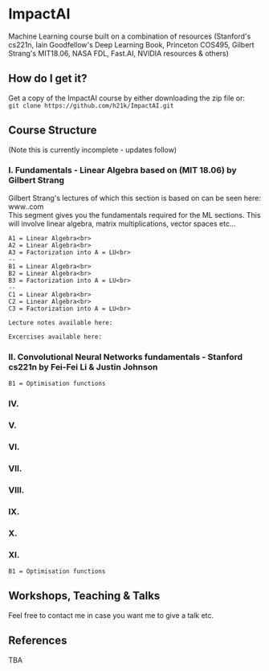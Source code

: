 # ImpactAI

Machine Learning course built on a combination of resources (Stanford's cs221n, Iain Goodfellow's Deep Learning Book, Princeton COS495, Gilbert Strang's MIT18.06, NASA FDL, Fast.AI, NVIDIA resources &amp; others)

## How do I get it?

Get a copy of the ImpactAI course by either downloading the zip file or:<br>
    ```
    git clone https://github.com/h21k/ImpactAI.git
    ```<br>
## Course Structure

(Note this is currently incomplete - updates follow)

### I. Fundamentals - Linear Algebra based on (MIT 18.06) by Gilbert Strang
Gilbert Strang's lectures of which this section is based on can be seen here: www..com<br>
This segment gives you the fundamentals required for the ML sections. This will involve linear algebra, matrix multiplications, vector spaces etc...

```
A1 = Linear Algebra<br>
A2 = Linear Algebra<br>
A3 = Factorization into A = LU<br>
--
B1 = Linear Algebra<br>
B2 = Linear Algebra<br>
B3 = Factorization into A = LU<br>
--
C1 = Linear Algebra<br>
C2 = Linear Algebra<br>
C3 = Factorization into A = LU<br>

Lecture notes available here: 

Excercises available here: 
```
### II. Convolutional Neural Networks fundamentals - Stanford cs221n by Fei-Fei Li & Justin Johnson

```
B1 = Optimisation functions
```
### IV.
### V.
### VI.
### VII.
### VIII.
### IX.
### X.
### XI.

```
B1 = Optimisation functions
```

## Workshops, Teaching & Talks 

Feel free to contact me in case you want me to give a talk etc. 

## References

TBA


